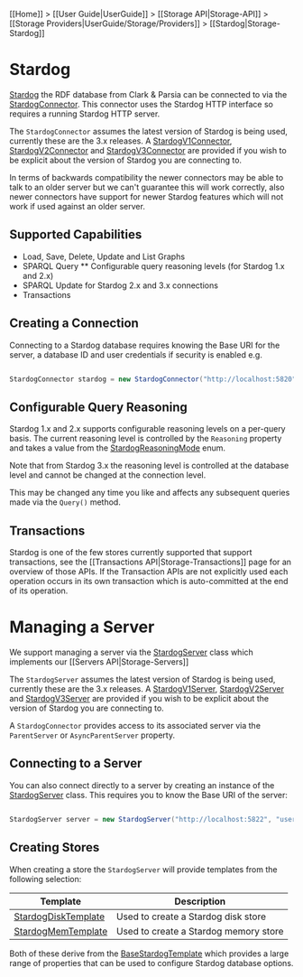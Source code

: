 [[Home]] > [[User Guide|UserGuide]] > [[Storage API|Storage-API]] > [[Storage Providers|UserGuide/Storage/Providers]] > [[Stardog|Storage-Stardog]]

# Stardog 

[Stardog](http://stardog.com) the RDF database from Clark & Parsia can be connected to via the [StardogConnector](https://dotnetrdf.github.io/api/html/T_VDS_RDF_Storage_StardogConnector.htm).  This connector uses the Stardog HTTP interface so requires a running Stardog HTTP server.

The `StardogConnector` assumes the latest version of Stardog is being used, currently these are the 3.x releases.  A [StardogV1Connector](https://dotnetrdf.github.io/api/html/T_VDS_RDF_Storage_StardogV1Connector.htm), [StardogV2Connector](https://dotnetrdf.github.io/api/html/T_VDS_RDF_Storage_StardogV2Connector.htm) and [StardogV3Connector](https://dotnetrdf.github.io/api/html/T_VDS_RDF_Storage_StardogV3Connector.htm) are provided if you wish to be explicit about the version of Stardog you are connecting to.

In terms of backwards compatibility the newer connectors may be able to talk to an older server but we can't guarantee this will work correctly, also newer connectors have support for newer Stardog features which will not work if used against an older server.

## Supported Capabilities 

* Load, Save, Delete, Update and List Graphs
* SPARQL Query
** Configurable query reasoning levels (for Stardog 1.x and 2.x)
* SPARQL Update for Stardog 2.x and 3.x connections
* Transactions

## Creating a Connection 

Connecting to a Stardog database requires knowing the Base URI for the server, a database ID and user credentials if security is enabled e.g.

```csharp

StardogConnector stardog = new StardogConnector("http://localhost:5820", "example", "username", "password");
```

## Configurable Query Reasoning 

Stardog 1.x and 2.x supports configurable reasoning levels on a per-query basis.  The current reasoning level is controlled by the `Reasoning` property and takes a value from the [StardogReasoningMode](https://dotnetrdf.github.io/api/html/T_VDS_RDF_Storage_StardogReasoningMode.htm) enum.

Note that from Stardog 3.x the reasoning level is controlled at the database level and cannot be changed at the connection level.

This may be changed any time you like and affects any subsequent queries made via the `Query()` method.

## Transactions 

Stardog is one of the few stores currently supported that support transactions, see the [[Transactions API|Storage-Transactions]] page for an overview of those APIs.  If the Transaction APIs are not explicitly used each operation occurs in its own transaction which is auto-committed at the end of its operation.

# Managing a Server 

We support managing a server via the [StardogServer](https://dotnetrdf.github.io/api/html/T_VDS_RDF_Storage_Management_StardogServer.htm) class which implements our [[Servers API|Storage-Servers]]

The `StardogServer` assumes the latest version of Stardog is being used, currently these are the 3.x releases.  A [StardogV1Server](https://dotnetrdf.github.io/api/html/T_VDS_RDF_Storage_Management_StardogV1Server.htm), [StardogV2Server](https://dotnetrdf.github.io/api/html/T_VDS_RDF_Storage_Management_StardogV2Server.htm) and [StardogV3Server](https://dotnetrdf.github.io/api/html/T_VDS_RDF_Storage_Management_StardogV3Server.htm) are provided if you wish to be explicit about the version of Stardog you are connecting to.

A `StardogConnector` provides access to its associated server via the `ParentServer` or `AsyncParentServer` property.

## Connecting to a Server 

You can also connect directly to a server by creating an instance of the [StardogServer](https://dotnetrdf.github.io/api/html/T_VDS_RDF_Storage_Management_StardogServer.htm) class.  This requires you to know the Base URI of the server:

```csharp

StardogServer server = new StardogServer("http://localhost:5822", "username", "password");
```

## Creating Stores 

When creating a store the `StardogServer` will provide templates from the following selection:

| Template | Description |
| --- | --- |
| [StardogDiskTemplate](https://dotnetrdf.github.io/api/html/T_VDS_RDF_Storage_Management_Provisioning_Stardog_StardogDiskTemplate.htm) | Used to create a Stardog disk store |
| [StardogMemTemplate](https://dotnetrdf.github.io/api/html/T_VDS_RDF_Storage_Management_Provisioning_Stardog_StardogMemTemplate.htm) | Used to create a Stardog memory store |

Both of these derive from the [BaseStardogTemplate](https://dotnetrdf.github.io/api/html/T_VDS_RDF_Storage_Management_Provisioning_Stardog_BaseStardogTemplate.htm) which provides a large range of properties that can be used to configure Stardog database options.